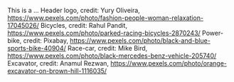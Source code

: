This is a ...
Header logo, credit: Yury Oliveira, https://www.pexels.com/photo/fashion-people-woman-relaxation-17045026/
Bicycles, credit: Rahul Pandit, https://www.pexels.com/photo/parked-racing-bicycles-2870243/
Power-bike, credit: Pixabay, https://www.pexels.com/photo/black-and-blue-sports-bike-40904/
Race-car, credit: Mike Bird, https://www.pexels.com/photo/black-mercedes-benz-vehicle-205740/
Excavator, credit: Anamul Rezwan, https://www.pexels.com/photo/orange-excavator-on-brown-hill-1116035/